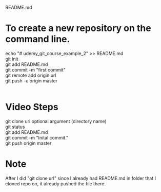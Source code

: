 README.md

# To create a new repository on the command line.

echo "# udemy_git_course_example_2" >> README.md <br>
git init <br>
git add README.md <br>
git commit -m "first commit" <br>
git remote add origin url <br>
git push -u origin master <br><br>

# Video Steps

git clone url optional argument (directory name) <br>
git status <br>
git add README.md <br>
git commit -m "Inital commit." <br>
git push origin master <br>

# Note

After I did "git clone url" since I already had README.md in folder that I cloned repo on, it already pushed the file there. 

